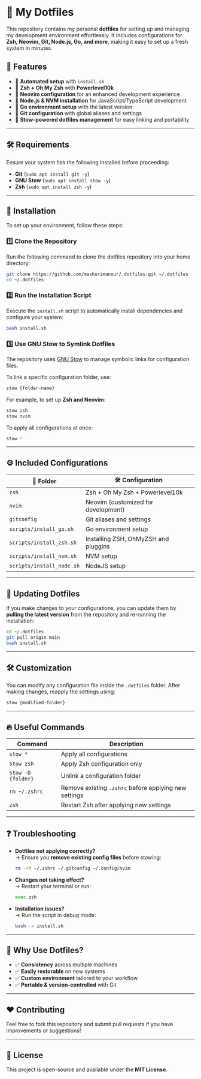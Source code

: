 # 🚀 **My Dotfiles**  

This repository contains my personal **dotfiles** for setting up and managing my development environment effortlessly. It includes configurations for **Zsh, Neovim, Git, Node.js, Go, and more**, making it easy to set up a fresh system in minutes.  

## 📌 **Features**
- 🔹 **Automated setup** with `install.sh`  
- 🔹 **Zsh + Oh My Zsh** with **Powerlevel10k**  
- 🔹 **Neovim configuration** for an enhanced development experience  
- 🔹 **Node.js & NVM installation** for JavaScript/TypeScript development  
- 🔹 **Go environment setup** with the latest version  
- 🔹 **Git configuration** with global aliases and settings  
- 🔹 **Stow-powered dotfiles management** for easy linking and portability  

---

## 🛠️ **Requirements**  
Ensure your system has the following installed before proceeding:  
- **Git** (`sudo apt install git -y`)  
- **GNU Stow** (`sudo apt install stow -y`)  
- **Zsh** (`sudo apt install zsh -y`)  

---

## 🚀 **Installation**  
To set up your environment, follow these steps:

### **1️⃣ Clone the Repository**
Run the following command to clone the dotfiles repository into your home directory:  
```bash
git clone https://github.com/mashurimansur/.dotfiles.git ~/.dotfiles
cd ~/.dotfiles
```

### **2️⃣ Run the Installation Script**
Execute the `install.sh` script to automatically install dependencies and configure your system:  
```bash
bash install.sh
```

### **3️⃣ Use GNU Stow to Symlink Dotfiles**
The repository uses [GNU Stow](https://www.gnu.org/software/stow/) to manage symbolic links for configuration files.  

To link a specific configuration folder, use:  
```bash
stow {folder-name}
```
For example, to set up **Zsh and Neovim**:  
```bash
stow zsh
stow nvim
```
To apply all configurations at once:  
```bash
stow *
```

---

## ⚙️ **Included Configurations**  
| 📁 Folder  | 🛠️ Configuration |
|------------|-----------------|
| `zsh`      | Zsh + Oh My Zsh + Powerlevel10k |
| `nvim`     | Neovim (customized for development) |
| `gitconfig`| Git aliases and settings |
| `scripts/install_go.sh`       | Go environment setup |
| `scripts/install_zsh.sh`       | Installing ZSH, OhMyZSH and pluggins |
| `scripts/install_nvm.sh`      | NVM setup |
| `scripts/install_node.sh`      | NodeJS setup |

---

## 🔄 **Updating Dotfiles**
If you make changes to your configurations, you can update them by **pulling the latest version** from the repository and re-running the installation:
```bash
cd ~/.dotfiles
git pull origin main
bash install.sh
```

---

## 🛠️ **Customization**
You can modify any configuration file inside the `.dotfiles` folder. After making changes, reapply the settings using:
```bash
stow {modified-folder}
```

---

## 🔥 **Useful Commands**
| Command | Description |
|---------|-------------|
| `stow *` | Apply all configurations |
| `stow zsh` | Apply Zsh configuration only |
| `stow -D {folder}` | Unlink a configuration folder |
| `rm ~/.zshrc` | Remove existing `.zshrc` before applying new settings |
| `zsh` | Restart Zsh after applying new settings |

---

## ❓ **Troubleshooting**
- **Dotfiles not applying correctly?**  
  → Ensure you **remove existing config files** before stowing:  
  ```bash
  rm -rf ~/.zshrc ~/.gitconfig ~/.config/nvim
  ```

- **Changes not taking effect?**  
  → Restart your terminal or run:  
  ```bash
  exec zsh
  ```

- **Installation issues?**  
  → Run the script in debug mode:  
  ```bash
  bash -x install.sh
  ```

---

## 🎯 **Why Use Dotfiles?**
- ✅ **Consistency** across multiple machines  
- ✅ **Easily restorable** on new systems  
- ✅ **Custom environment** tailored to your workflow  
- ✅ **Portable & version-controlled** with Git  

---

## ❤️ **Contributing**
Feel free to fork this repository and submit pull requests if you have improvements or suggestions!

---

## 🐝 **License**
This project is open-source and available under the **MIT License**.

